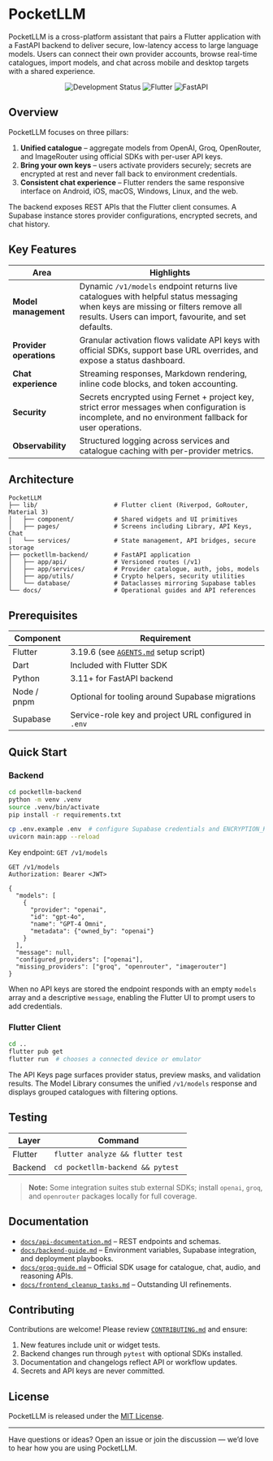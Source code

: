 # PocketLLM

PocketLLM is a cross-platform assistant that pairs a Flutter application with a FastAPI backend to deliver secure, low-latency access to large language models. Users can connect their own provider accounts, browse real-time catalogues, import models, and chat across mobile and desktop targets with a shared experience.

<p align="center">
  <img src="https://img.shields.io/badge/Status-Active_Development-blue?style=for-the-badge" alt="Development Status" />
  <img src="https://img.shields.io/badge/Framework-Flutter-02569B?style=for-the-badge&logo=flutter" alt="Flutter" />
  <img src="https://img.shields.io/badge/Backend-FastAPI-109989?style=for-the-badge&logo=fastapi" alt="FastAPI" />
</p>

## Overview

PocketLLM focuses on three pillars:

1. **Unified catalogue** – aggregate models from OpenAI, Groq, OpenRouter, and ImageRouter using official SDKs with per-user API keys.
2. **Bring your own keys** – users activate providers securely; secrets are encrypted at rest and never fall back to environment credentials.
3. **Consistent chat experience** – Flutter renders the same responsive interface on Android, iOS, macOS, Windows, Linux, and the web.

The backend exposes REST APIs that the Flutter client consumes. A Supabase instance stores provider configurations, encrypted secrets, and chat history.

## Key Features

| Area | Highlights |
|------|------------|
| **Model management** | Dynamic `/v1/models` endpoint returns live catalogues with helpful status messaging when keys are missing or filters remove all results. Users can import, favourite, and set defaults. |
| **Provider operations** | Granular activation flows validate API keys with official SDKs, support base URL overrides, and expose a status dashboard. |
| **Chat experience** | Streaming responses, Markdown rendering, inline code blocks, and token accounting. |
| **Security** | Secrets encrypted using Fernet + project key, strict error messages when configuration is incomplete, and no environment fallback for user operations. |
| **Observability** | Structured logging across services and catalogue caching with per-provider metrics. |

## Architecture

```
PocketLLM
├── lib/                     # Flutter client (Riverpod, GoRouter, Material 3)
│   ├── component/           # Shared widgets and UI primitives
│   ├── pages/               # Screens including Library, API Keys, Chat
│   └── services/            # State management, API bridges, secure storage
├── pocketllm-backend/       # FastAPI application
│   ├── app/api/             # Versioned routes (/v1)
│   ├── app/services/        # Provider catalogue, auth, jobs, models
│   ├── app/utils/           # Crypto helpers, security utilities
│   └── database/            # Dataclasses mirroring Supabase tables
└── docs/                    # Operational guides and API references
```

## Prerequisites

| Component | Requirement |
|-----------|-------------|
| Flutter   | 3.19.6 (see [`AGENTS.md`](AGENTS.md) setup script) |
| Dart      | Included with Flutter SDK |
| Python    | 3.11+ for FastAPI backend |
| Node / pnpm | Optional for tooling around Supabase migrations |
| Supabase  | Service-role key and project URL configured in `.env` |

## Quick Start

### Backend

```bash
cd pocketllm-backend
python -m venv .venv
source .venv/bin/activate
pip install -r requirements.txt

cp .env.example .env  # configure Supabase credentials and ENCRYPTION_KEY
uvicorn main:app --reload
```

Key endpoint: `GET /v1/models`

```http
GET /v1/models
Authorization: Bearer <JWT>

{
  "models": [
    {
      "provider": "openai",
      "id": "gpt-4o",
      "name": "GPT-4 Omni",
      "metadata": {"owned_by": "openai"}
    }
  ],
  "message": null,
  "configured_providers": ["openai"],
  "missing_providers": ["groq", "openrouter", "imagerouter"]
}
```

When no API keys are stored the endpoint responds with an empty `models` array and a descriptive `message`, enabling the Flutter UI to prompt users to add credentials.

### Flutter Client

```bash
cd ..
flutter pub get
flutter run  # chooses a connected device or emulator
```

The API Keys page surfaces provider status, preview masks, and validation results. The Model Library consumes the unified `/v1/models` response and displays grouped catalogues with filtering options.

## Testing

| Layer | Command |
|-------|---------|
| Flutter | `flutter analyze && flutter test` |
| Backend | `cd pocketllm-backend && pytest` |

> **Note:** Some integration suites stub external SDKs; install `openai`, `groq`, and `openrouter` packages locally for full coverage.

## Documentation

- [`docs/api-documentation.md`](docs/api-documentation.md) – REST endpoints and schemas.
- [`docs/backend-guide.md`](docs/backend-guide.md) – Environment variables, Supabase integration, and deployment playbooks.
- [`docs/groq-guide.md`](docs/groq-guide.md) – Official SDK usage for catalogue, chat, audio, and reasoning APIs.
- [`docs/frontend_cleanup_tasks.md`](docs/frontend_cleanup_tasks.md) – Outstanding UI refinements.

## Contributing

Contributions are welcome! Please review [`CONTRIBUTING.md`](CONTRIBUTING.md) and ensure:

1. New features include unit or widget tests.
2. Backend changes run through `pytest` with optional SDKs installed.
3. Documentation and changelogs reflect API or workflow updates.
4. Secrets and API keys are never committed.

## License

PocketLLM is released under the [MIT License](LICENSE).

---

Have questions or ideas? Open an issue or join the discussion — we’d love to hear how you are using PocketLLM.
